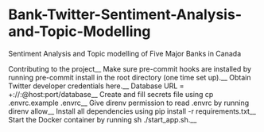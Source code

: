 # Bank-Twitter-Sentiment-Analysis-and-Topic-Modelling
Sentiment Analysis and Topic modelling of Five Major Banks in Canada


Contributing to the project__
Make sure pre-commit hooks are installed by running pre-commit install in the root directory (one time set up).__
Obtain Twitter developer credentials here.__
Database URL = <dialect>+<driver>://<user>:<password>@host:port/database__
Create and fill secrets file using cp .envrc.example .envrc__
Give direnv permission to read .envrc by running direnv allow__
Install all dependencies using pip install -r requirements.txt__
Start the Docker container by running sh ./start_app.sh.__
